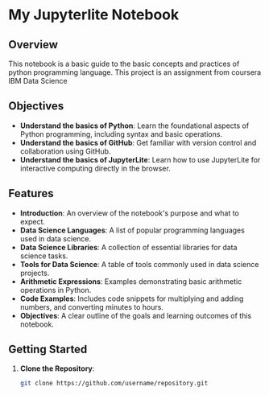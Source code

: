 # My Jupyterlite Notebook

## Overview

This notebook is a basic guide to the basic concepts and practices of python programming language. This project is an assignment from coursera IBM Data Science

## Objectives

- **Understand the basics of Python**: Learn the foundational aspects of Python programming, including syntax and basic operations.
- **Understand the basics of GitHub**: Get familiar with version control and collaboration using GitHub.
- **Understand the basics of JupyterLite**: Learn how to use JupyterLite for interactive computing directly in the browser.

## Features

- **Introduction**: An overview of the notebook's purpose and what to expect.
- **Data Science Languages**: A list of popular programming languages used in data science.
- **Data Science Libraries**: A collection of essential libraries for data science tasks.
- **Tools for Data Science**: A table of tools commonly used in data science projects.
- **Arithmetic Expressions**: Examples demonstrating basic arithmetic operations in Python.
- **Code Examples**: Includes code snippets for multiplying and adding numbers, and converting minutes to hours.
- **Objectives**: A clear outline of the goals and learning outcomes of this notebook.

## Getting Started

1. **Clone the Repository**: 
   ```bash
   git clone https://github.com/username/repository.git
